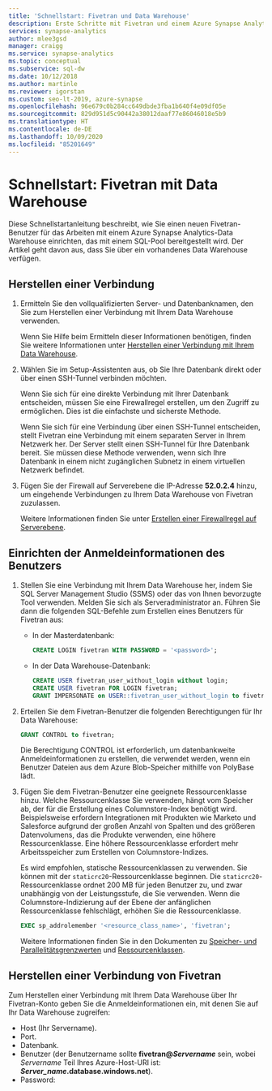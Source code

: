 ```yaml
---
title: 'Schnellstart: Fivetran und Data Warehouse'
description: Erste Schritte mit Fivetran und einem Azure Synapse Analytics Data Warehouse.
services: synapse-analytics
author: mlee3gsd
manager: craigg
ms.service: synapse-analytics
ms.topic: conceptual
ms.subservice: sql-dw
ms.date: 10/12/2018
ms.author: martinle
ms.reviewer: igorstan
ms.custom: seo-lt-2019, azure-synapse
ms.openlocfilehash: 96e679c0b284cc649dbde3fba1b640f4e09df05e
ms.sourcegitcommit: 829d951d5c90442a38012daaf77e86046018e5b9
ms.translationtype: HT
ms.contentlocale: de-DE
ms.lasthandoff: 10/09/2020
ms.locfileid: "85201649"
---
```

# <a name="quickstart-fivetran-with-data-warehouse"></a>Schnellstart: Fivetran mit Data Warehouse 

Diese Schnellstartanleitung beschreibt, wie Sie einen neuen Fivetran-Benutzer für das Arbeiten mit einem Azure Synapse Analytics-Data Warehouse einrichten, das mit einem SQL-Pool bereitgestellt wird. Der Artikel geht davon aus, dass Sie über ein vorhandenes Data Warehouse verfügen.

## <a name="set-up-a-connection"></a>Herstellen einer Verbindung

1. Ermitteln Sie den vollqualifizierten Server- und Datenbanknamen, den Sie zum Herstellen einer Verbindung mit Ihrem Data Warehouse verwenden.
    
    Wenn Sie Hilfe beim Ermitteln dieser Informationen benötigen, finden Sie weitere Informationen unter [Herstellen einer Verbindung mit Ihrem Data Warehouse](../sql/connect-overview.md).

2. Wählen Sie im Setup-Assistenten aus, ob Sie Ihre Datenbank direkt oder über einen SSH-Tunnel verbinden möchten.

   Wenn Sie sich für eine direkte Verbindung mit Ihrer Datenbank entscheiden, müssen Sie eine Firewallregel erstellen, um den Zugriff zu ermöglichen. Dies ist die einfachste und sicherste Methode.

   Wenn Sie sich für eine Verbindung über einen SSH-Tunnel entscheiden, stellt Fivetran eine Verbindung mit einem separaten Server in Ihrem Netzwerk her. Der Server stellt einen SSH-Tunnel für Ihre Datenbank bereit. Sie müssen diese Methode verwenden, wenn sich Ihre Datenbank in einem nicht zugänglichen Subnetz in einem virtuellen Netzwerk befindet.

3. Fügen Sie der Firewall auf Serverebene die IP-Adresse **52.0.2.4** hinzu, um eingehende Verbindungen zu Ihrem Data Warehouse von Fivetran zuzulassen.

   Weitere Informationen finden Sie unter [Erstellen einer Firewallregel auf Serverebene](create-data-warehouse-portal.md#create-a-server-level-firewall-rule).

## <a name="set-up-user-credentials"></a>Einrichten der Anmeldeinformationen des Benutzers

1. Stellen Sie eine Verbindung mit Ihrem Data Warehouse her, indem Sie SQL Server Management Studio (SSMS) oder das von Ihnen bevorzugte Tool verwenden. Melden Sie sich als Serveradministrator an. Führen Sie dann die folgenden SQL-Befehle zum Erstellen eines Benutzers für Fivetran aus:

    - In der Masterdatenbank: 
    
      ```sql
      CREATE LOGIN fivetran WITH PASSWORD = '<password>'; 
      ```

    - In der Data Warehouse-Datenbank:

      ```sql
      CREATE USER fivetran_user_without_login without login;
      CREATE USER fivetran FOR LOGIN fivetran;
      GRANT IMPERSONATE on USER::fivetran_user_without_login to fivetran;
      ```

2. Erteilen Sie dem Fivetran-Benutzer die folgenden Berechtigungen für Ihr Data Warehouse:

    ```sql
    GRANT CONTROL to fivetran;
    ```

    Die Berechtigung CONTROL ist erforderlich, um datenbankweite Anmeldeinformationen zu erstellen, die verwendet werden, wenn ein Benutzer Dateien aus dem Azure Blob-Speicher mithilfe von PolyBase lädt.

3. Fügen Sie dem Fivetran-Benutzer eine geeignete Ressourcenklasse hinzu. Welche Ressourcenklasse Sie verwenden, hängt vom Speicher ab, der für die Erstellung eines Columnstore-Index benötigt wird. Beispielsweise erfordern Integrationen mit Produkten wie Marketo und Salesforce aufgrund der großen Anzahl von Spalten und des größeren Datenvolumens, das die Produkte verwenden, eine höhere Ressourcenklasse. Eine höhere Ressourcenklasse erfordert mehr Arbeitsspeicher zum Erstellen von Columnstore-Indizes.

    Es wird empfohlen, statische Ressourcenklassen zu verwenden. Sie können mit der `staticrc20`-Ressourcenklasse beginnen. Die `staticrc20`-Ressourcenklasse ordnet 200 MB für jeden Benutzer zu, und zwar unabhängig von der Leistungsstufe, die Sie verwenden. Wenn die Columnstore-Indizierung auf der Ebene der anfänglichen Ressourcenklasse fehlschlägt, erhöhen Sie die Ressourcenklasse.

    ```sql
    EXEC sp_addrolemember '<resource_class_name>', 'fivetran';
    ```

    Weitere Informationen finden Sie in den Dokumenten zu [Speicher- und Parallelitätsgrenzwerten](memory-concurrency-limits.md) und [Ressourcenklassen](sql-data-warehouse-memory-optimizations-for-columnstore-compression.md#ways-to-allocate-more-memory).


## <a name="connect-from-fivetran"></a>Herstellen einer Verbindung von Fivetran

Zum Herstellen einer Verbindung mit Ihrem Data Warehouse über Ihr Fivetran-Konto geben Sie die Anmeldeinformationen ein, mit denen Sie auf Ihr Data Warehouse zugreifen: 

* Host (Ihr Servername).
* Port.
* Datenbank.
* Benutzer (der Benutzername sollte **fivetran\@_Servername_** sein, wobei *Servername* Teil Ihres Azure-Host-URI ist: **_Server\_name_.database.windows.net**).
* Password:
